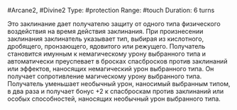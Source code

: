 #Arcane2, #Divine2
Type: #protection
Range: #touch
Duration: 6 turns

Это заклинание дает получателю защиту от одного типа физического воздействия на время действия заклинания. При произнесении заклинания заклинатель указывает тип, выбирая из кислотного, дробящего, пронзающего, ядовитого или режущего. Получатель становится имунным к немагическому урону выбранного типа и автоматически преуспевает в бросках спасбросков против заклинаний или эффектов, наносящих немагический урон выбранного типа. Он получает сопротивление магическому урону выбранного типа. Получатель уменьшает необычный урон, наносимый выбранным типом, в два раза и получает бонус +2 к спасброскам против заклинаний или особых способностей, наносящих необычный урон выбранного типа.
